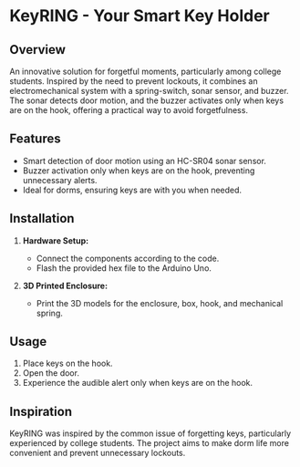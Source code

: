 # KeyRING - Your Smart Key Holder

## Overview

An innovative solution for forgetful moments, particularly among college students. Inspired by the need to prevent lockouts, it combines an electromechanical system with a spring-switch, sonar sensor, and buzzer. The sonar detects door motion, and the buzzer activates only when keys are on the hook, offering a practical way to avoid forgetfulness.

## Features

- Smart detection of door motion using an HC-SR04 sonar sensor.
- Buzzer activation only when keys are on the hook, preventing unnecessary alerts.
- Ideal for dorms, ensuring keys are with you when needed.

## Installation

1. **Hardware Setup:**
   - Connect the components according to the code.
   - Flash the provided hex file to the Arduino Uno.

2. **3D Printed Enclosure:**
   - Print the 3D models for the enclosure, box, hook, and mechanical spring.

## Usage

1. Place keys on the hook.
2. Open the door.
3. Experience the audible alert only when keys are on the hook.

## Inspiration

KeyRING was inspired by the common issue of forgetting keys, particularly experienced by college students. The project aims to make dorm life more convenient and prevent unnecessary lockouts.
